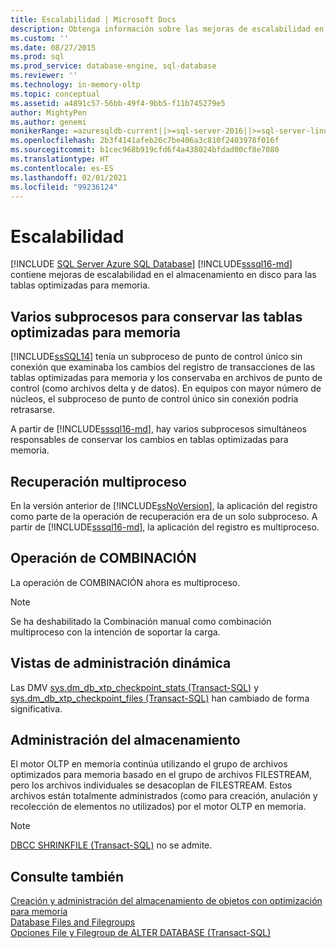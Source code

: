 ```yaml
---
title: Escalabilidad | Microsoft Docs
description: Obtenga información sobre las mejoras de escalabilidad en el almacenamiento en disco de las tablas optimizadas para memoria en SQL Server como, por ejemplo, el uso de varios subprocesos para conservar las tablas.
ms.custom: ''
ms.date: 08/27/2015
ms.prod: sql
ms.prod_service: database-engine, sql-database
ms.reviewer: ''
ms.technology: in-memory-oltp
ms.topic: conceptual
ms.assetid: a4891c57-56bb-49f4-9bb5-f11b745279e5
author: MightyPen
ms.author: genemi
monikerRange: =azuresqldb-current||>=sql-server-2016||>=sql-server-linux-2017||=azuresqldb-mi-current
ms.openlocfilehash: 2b3f4141afeb26c7be406a3c810f2403978f016f
ms.sourcegitcommit: b1cec968b919cfd6f4a438024bfdad00cf8e7080
ms.translationtype: HT
ms.contentlocale: es-ES
ms.lasthandoff: 02/01/2021
ms.locfileid: "99236124"
---
```

# <a name="scalability"></a>Escalabilidad
[!INCLUDE [SQL Server Azure SQL Database](../../includes/applies-to-version/sql-asdb.md)]
[!INCLUDE[sssql16-md](../../includes/sssql16-md.md)] contiene mejoras de escalabilidad en el almacenamiento en disco para las tablas optimizadas para memoria. 

## <a name="multiple-threads-to-persist-memory-optimized-tables"></a>Varios subprocesos para conservar las tablas optimizadas para memoria  
  
[!INCLUDE[ssSQL14](../../includes/sssql14-md.md)] tenía un subproceso de punto de control único sin conexión que examinaba los cambios del registro de transacciones de las tablas optimizadas para memoria y los conservaba en archivos de punto de control (como archivos delta y de datos). En equipos con mayor número de núcleos, el subproceso de punto de control único sin conexión podría retrasarse.  
  
A partir de [!INCLUDE[sssql16-md](../../includes/sssql16-md.md)], hay varios subprocesos simultáneos responsables de conservar los cambios en tablas optimizadas para memoria.  
  
## <a name="multi-threaded-recovery"></a>Recuperación multiproceso
En la versión anterior de [!INCLUDE[ssNoVersion](../../includes/ssnoversion-md.md)], la aplicación del registro como parte de la operación de recuperación era de un solo subproceso. A partir de [!INCLUDE[sssql16-md](../../includes/sssql16-md.md)], la aplicación del registro es multiproceso.  
  
## <a name="merge-operation"></a>Operación de COMBINACIÓN  
La operación de COMBINACIÓN ahora es multiproceso.  
   
> [!NOTE]
> Se ha deshabilitado la Combinación manual como combinación multiproceso con la intención de soportar la carga. 

## <a name="dynamic-management-views"></a>Vistas de administración dinámica  
Las DMV [sys.dm_db_xtp_checkpoint_stats &#40;Transact-SQL&#41;](../../relational-databases/system-dynamic-management-views/sys-dm-db-xtp-checkpoint-stats-transact-sql.md) y [sys.dm_db_xtp_checkpoint_files &#40;Transact-SQL&#41;](../../relational-databases/system-dynamic-management-views/sys-dm-db-xtp-checkpoint-files-transact-sql.md) han cambiado de forma significativa.  

## <a name="storage-management"></a>Administración del almacenamiento
El motor OLTP en memoria continúa utilizando el grupo de archivos optimizados para memoria basado en el grupo de archivos FILESTREAM, pero los archivos individuales se desacoplan de FILESTREAM. Estos archivos están totalmente administrados (como para creación, anulación y recolección de elementos no utilizados) por el motor OLTP en memoria. 

> [!NOTE]
> [DBCC SHRINKFILE &#40;Transact-SQL&#41;](../../t-sql/database-console-commands/dbcc-shrinkfile-transact-sql.md) no se admite.  
  
## <a name="see-also"></a>Consulte también   
[Creación y administración del almacenamiento de objetos con optimización para memoria](../../relational-databases/in-memory-oltp/creating-and-managing-storage-for-memory-optimized-objects.md)     
[Database Files and Filegroups](../../relational-databases/databases/database-files-and-filegroups.md)    
[Opciones File y Filegroup de ALTER DATABASE (Transact-SQL)](../../t-sql/statements/alter-database-transact-sql-file-and-filegroup-options.md)    
